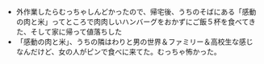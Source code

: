- 外作業したらむっちゃしんどかったので、帰宅後、うちのそばにある「感動の肉と米」ってところで肉肉しいハンバーグをおかずにご飯５杯を食べてきた、そして家に帰って値落ちした
- 「感動の肉と米」、うちの隣はわりと男の世界＆ファミリー＆高校生な感じなんだけど、女の人がピンで食べに来てた。むっちゃ怖かった。
